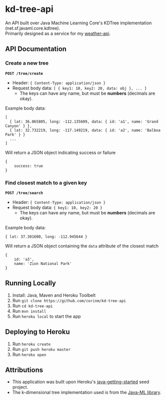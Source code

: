 # kd-tree-api

An API built over Java Machine Learning Core's KDTree implementation (net.sf.javaml.core.kdtree).  
Primarily designed as a service for my [weather-api](https://github.com/corinm/weather-api).

## API Documentation
### Create a new tree
**`POST /tree/create`**  
  * Header: `{ Content-Type: application/json }`  
  * Request body data: `[ { key1: 10, key2: 20, data: obj }, ... ]`  
    * The keys can have any name, but must be **numbers** (decimals are okay).  

Example body data:
```
[
  { lat: 36.065805, long: -112.135609, data: { id: 'a1', name: 'Grand Canyon' } },
  { lat: 32.732219, long: -117.149219, data: { id: 'a2', name: 'Balboa Park' } }
  ...
]
```
Will return a JSON object indicating success or failure
```
{
    success: true
}
```


### Find closest match to a given key
**`POST /tree/search`**  
  * Header: `{ Content-Type: application/json }`  
  * Request body data: `{ key1: 10, key2: 20 }`  
    * The keys can have any name, but must be **numbers** (decimals are okay).  

Example body data:
```
{ lat: 37.301600, long: -112.945644 }
```
Will return a JSON object containing the `data` attribute of the closest match
```
{
    id: 'a3',
    name: 'Zion National Park'
}
```

## Running Locally

1. Install: Java, Maven and Heroku Toolbelt
2. Run `git clone https://github.com/corinm/kd-tree-api`
3. Run `cd kd-tree-api`
4. Run `mvn install`
5. Run `heroku local` to start the app

## Deploying to Heroku

1. Run `heroku create`
2. Run `git push heroku master`
3. Run `heroku open`

## Attributions
  * This application was built upon Heroku's [java-getting-started](https://github.com/heroku/java-getting-started.git) seed project.
  * The k-dimensional tree implementation used is from the [Java-ML library](http://java-ml.sourceforge.net/).
